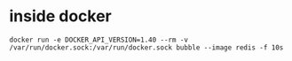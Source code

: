 # inside docker
 ```
docker run -e DOCKER_API_VERSION=1.40 --rm -v /var/run/docker.sock:/var/run/docker.sock bubble --image redis -f 10s 
```
